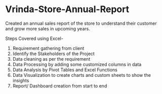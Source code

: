 # Vrinda-Store-Annual-Report

Created an annual sales report of the store to understand their customer and grow more sales in upcoming years.

Steps Covered using Excel-
1. Requirement gathering from client
2. Identify the Stakeholders of the Project
3. Data cleaning as per the requirement
4. Data Processing by adding some customized columns in data
5. Data Analysis by Pivot Tables and Excel Functions
6. Data Visualization to create charts and custom sheets to show the insights
7. Report/ Dashboard creation from start to end

